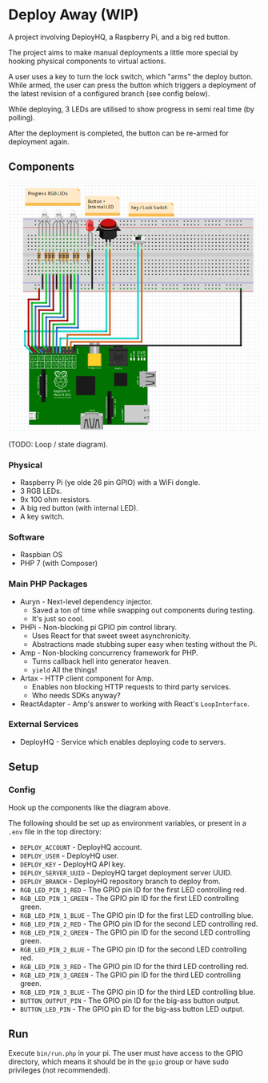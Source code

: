 # Deploy Away (WIP)

A project involving DeployHQ, a Raspberry Pi, and a big red button.

The project aims to make manual deployments a little more special by hooking physical components to virtual actions.

A user uses a key to turn the lock switch, which "arms" the deploy button. While armed, the user can press the button
which triggers a deployment of the latest revision of a configured branch (see config below).

While deploying, 3 LEDs are utilised to show progress in semi real time (by polling).

After the deployment is completed, the button can be re-armed for deployment again. 

## Components

![Circuit Diagram](diagram.png) 

(TODO: Loop / state diagram).

### Physical

* Raspberry Pi (ye olde 26 pin GPIO) with a WiFi dongle.
* 3 RGB LEDs.
* 9x 100 ohm resistors.
* A big red button (with internal LED).
* A key switch.

### Software

* Raspbian OS
* PHP 7 (with Composer)

### Main PHP Packages

* Auryn - Next-level dependency injector.
    * Saved a ton of time while swapping out components during testing.
    * It's just so cool.
* PHPi - Non-blocking pi GPIO pin control library.
    * Uses React for that sweet sweet asynchronicity.
    * Abstractions made stubbing super easy when testing without the Pi.
* Amp - Non-blocking concurrency framework for PHP.
    * Turns callback hell into generator heaven.
    * `yield` All the things!
* Artax - HTTP client component for Amp.
    * Enables non blocking HTTP requests to third party services.
    * Who needs SDKs anyway?
* ReactAdapter - Amp's answer to working with React's `LoopInterface`.

### External Services

* DeployHQ - Service which enables deploying code to servers.

## Setup

### Config

Hook up the components like the diagram above.

The following should be set up as environment variables, or present in a `.env` file in the top directory:

* `DEPLOY_ACCOUNT` - DeployHQ account.
* `DEPLOY_USER` - DeployHQ user.
* `DEPLOY_KEY` - DeployHQ API key.
* `DEPLOY_SERVER_UUID` - DeployHQ target deployment server UUID.
* `DEPLOY_BRANCH` - DeployHQ repository branch to deploy from.
* `RGB_LED_PIN_1_RED` - The GPIO pin ID for the first LED controlling red.
* `RGB_LED_PIN_1_GREEN` - The GPIO pin ID for the first LED controlling green.
* `RGB_LED_PIN_1_BLUE` - The GPIO pin ID for the first LED controlling blue.
* `RGB_LED_PIN_2_RED` - The GPIO pin ID for the second LED controlling red.
* `RGB_LED_PIN_2_GREEN` - The GPIO pin ID for the second LED controlling green.
* `RGB_LED_PIN_2_BLUE` - The GPIO pin ID for the second LED controlling red.
* `RGB_LED_PIN_3_RED` - The GPIO pin ID for the third LED controlling red.
* `RGB_LED_PIN_3_GREEN` - The GPIO pin ID for the third LED controlling green.
* `RGB_LED_PIN_3_BLUE` - The GPIO pin ID for the third LED controlling blue.
* `BUTTON_OUTPUT_PIN` - The GPIO pin ID for the big-ass button output.
* `BUTTON_LED_PIN` - The GPIO pin ID for the big-ass button LED output.

## Run

Execute `bin/run.php` in your pi. The user must have access to the GPIO directory, which means it should be in the `gpio`
group or have sudo privileges (not recommended).